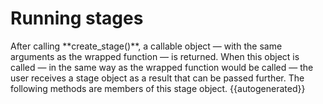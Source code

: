 <h1>Running stages</h1>
After calling **create_stage()**, a callable object &mdash; with the same arguments as the wrapped function &mdash; is returned. When this object is called &mdash; in the same way as the wrapped function would be called &mdash; the user receives a stage object as a result that can be passed further. The following methods are members of this stage object.
<a id="hyperparameter_example"></a>
{{autogenerated}}
